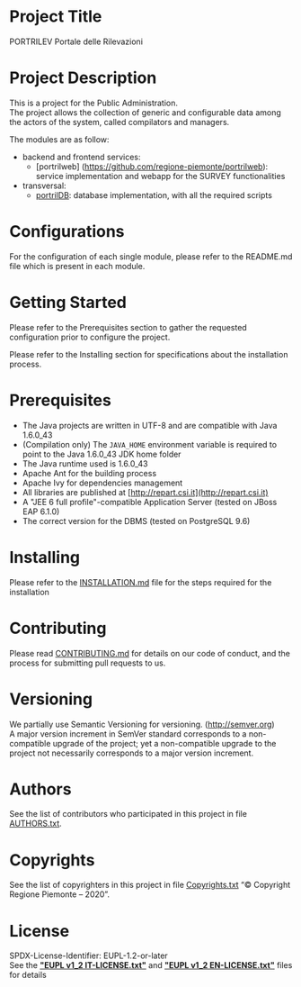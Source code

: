 # Project Title 
PORTRILEV
Portale delle Rilevazioni

# Project Description 
This is a project for the Public Administration.\
The project allows the collection of generic and configurable data among the
actors of the system, called compilators and managers.

The modules are as follow:
- backend and frontend services:
  - [portrilweb] (https://github.com/regione-piemonte/portrilweb): service
  implementation and webapp for the SURVEY functionalities
- transversal:
  - [portrilDB](https://github.com/regione-piemonte/portrildb): database
  implementation, with all the required scripts
 
# Configurations
For the configuration of each single module, please refer to the README.md file
which is present in each module.

# Getting Started
Please refer to the Prerequisites section to gather the requested configuration
prior to configure the project.

Please refer to the Installing section for specifications about the
installation process.

# Prerequisites
- The Java projects are written in UTF-8 and are compatible with Java 1.6.0_43
- (Compilation only) The `JAVA_HOME` environment variable is required to point
  to the Java 1.6.0_43 JDK home folder
- The Java runtime used is 1.6.0_43
- Apache Ant for the building process
- Apache Ivy for dependencies management
- All libraries are published at [http://repart.csi.it](http://repart.csi.it)
- A "JEE 6 full profile"-compatible Application Server (tested on JBoss EAP 6.1.0)
- The correct version for the DBMS (tested on PostgreSQL 9.6)

# Installing
Please refer to the [INSTALLATION.md](./INSTALLATION.md) file for the steps
required for the installation

# Contributing
Please read [CONTRIBUTING.md](./CONTRIBUTING.md) for details on our code of
conduct, and the process for submitting pull requests to us.

# Versioning
We partially use Semantic Versioning for versioning. (http://semver.org) \
A major version increment in SemVer standard corresponds to a non-compatible
upgrade of the project; yet a non-compatible upgrade to the project not
necessarily corresponds to a major version increment.

# Authors
See the list of contributors who participated in this project in file
[AUTHORS.txt](./AUTHORS.txt).

# Copyrights
See the list of copyrighters in this project in file
[Copyrights.txt](./Copyrights.txt)
“&copy; Copyright Regione Piemonte – 2020”.

# License
SPDX-License-Identifier: EUPL-1.2-or-later\
See the [**"EUPL v1_2 IT-LICENSE.txt"**](./EUPL%20v1_2%20IT-LICENSE.txt)
and [**"EUPL v1_2 EN-LICENSE.txt"**](./EUPL%20v1_2%20EN-LICENSE.txt) files for
details
